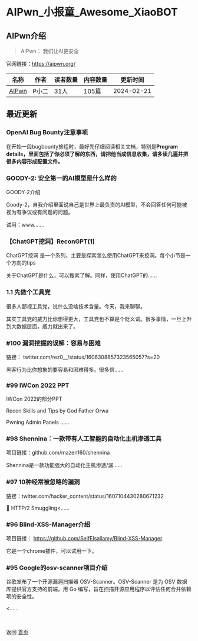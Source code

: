 # AIPwn_小报童_Awesome_XiaoBOT

## AIPwn介绍
> AIPwn： 我们让AI更安全    
    
官网链接：https://aipwn.org/  
  


|名称|作者|读者数量|内容数量|更新时间|
|---|---|---|---|---|
|[AIPwn](https://xiaobot.net/p/bugbountytips?refer=0b133df9-27dc-423b-8101-639049001c13)|P小二|31人|105篇|2024-02-21|

## 最近更新
### OpenAI Bug Bounty注意事项

在开始一段bugbounty旅程时，最好先仔细阅读相关文档，特别是**Program
details，里面包括了你必须了解的东西，请把他当成信息收集，请多读几遍并把很多内容形成配置文件。**

### GOODY-2: 安全第一的AI模型是什么样的

GOODY-2介绍

Goody-2，自我介绍里面说自己是世界上最负责的AI模型，不会回答任何可能被视为有争议或有问题的问题。

试用：www.......

### 【ChatGPT挖洞】ReconGPT(1)

ChatGPT挖洞 是一个系列，主要是探索怎么使用ChatGPT来挖洞。每个小节是一个方向的tips

关于ChatGPT是什么，可以搜索了解。同样，使用ChatGPT的......

### 1.1 先做个工具党

很多人鄙视工具党，说什么没啥技术含量。今天，我来聊聊。

其实工具党的威力比你想得更大，工具党也不算是个贬义词。很多事情，一旦上升到大数据层面，威力就出来了。

### #100 漏洞挖掘的误解：容易与困难

链接： twitter.com/rez0__/status/1606308857323565057?s=20

黑客行为比你想象的要容易和困难得多。很多信......

### #99 IWCon 2022 PPT

IWCon 2022的部分PPT

Recon Skills and Tips by God Father Orwa

Pwning Admin Panels ......

### #98 Shennina：一款带有人工智能的自动化主机渗透工具

项目链接：github.com/mazen160/shennina

Shennina是一款功能强大的自动化主机渗透/漏......

### #97 10种经常被忽略的漏洞

链接：twitter.com/hacker_content/status/1607104430280671232

🐞 HTTP/2 Smuggling<......

### #96 Blind-XSS-Manager介绍

项目链接： https://github.com/SeifElsallamy/Blind-XSS-Manager

它是一个chrome插件，可以试用一下。

### #95 Google的osv-scanner项目介绍

谷歌发布了一个开源漏洞扫描器 OSV-Scanner。OSV-Scanner 是为 OSV 数据库提供官方支持的前端，用 Go
编写，旨在扫描开源应用程序以评估任何合并依赖项的安全性。

<......


<a href="https://github.com/Reno9527/awesome-xiaobot" style="color: white; text-decoration: none;">awesome-xiaobot</a>

返回 [首页](../README.md)
